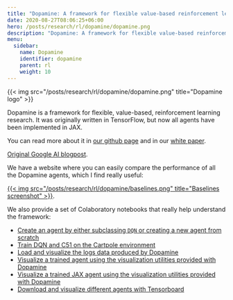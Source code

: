```yaml
---
title: "Dopamine: A framework for flexible value-based reinforcement learning research"
date: 2020-08-27T08:06:25+06:00
hero: /posts/research/rl/dopamine/dopamine.png
description: "Dopamine: A framework for flexible value-based reinforcement learning research"
menu:
  sidebar:
    name: Dopamine
    identifier: dopamine
    parent: rl
    weight: 10
---
```


{{< img src="/posts/research/rl/dopamine/dopamine.png" title="Dopamine logo" >}}

Dopamine is a framework for flexible, value-based, reinforcement learning research. It was originally written in TensorFlow, but now all agents have been implemented in JAX.

You can read more about it in [our github page](https://github.com/google/dopamine) and in our [white paper](https://arxiv.org/abs/1812.06110).

[Original Google AI blogpost](https://ai.googleblog.com/2018/08/introducing-new-framework-for-flexible.html).

We have a website where you can easily compare the performance of all the Dopamine agents, which I find really useful:

[{{< img src="/posts/research/rl/dopamine/baselines.png" title="Baselines screenshot" >}}](https://google.github.io/dopamine/baselines/plots.html).

We also provide a set of Colaboratory notebooks that really help understand the framework:

- [Create an agent by either subclassing `DQN` or creating a new agent from scratch](https://colab.research.google.com/github/google/dopamine/blob/master/dopamine/colab/agents.ipynb)
- [Train DQN and C51 on the Cartpole environment](https://colab.research.google.com/github/google/dopamine/blob/master/dopamine/colab/cartpole.ipynb)
- [Load and visualize the logs data produced by Dopamine](https://colab.research.google.com/github/google/dopamine/blob/master/dopamine/colab/load_statistics.ipynb)
- [Visualize a trained agent using the visualization utilities provided with Dopamine](https://colab.research.google.com/github/google/dopamine/blob/master/dopamine/colab/agent_visualizer.ipynb)
- [Visualize a trained JAX agent using the visualization utilities provided with Dopamine](https://colab.research.google.com/github/google/dopamine/blob/master/dopamine/colab/jax_agent_visualizer.ipynb)
- [Download and visualize different agents with Tensorboard](https://colab.research.google.com/github/google/dopamine/blob/master/dopamine/colab/tensorboard.ipynb)
